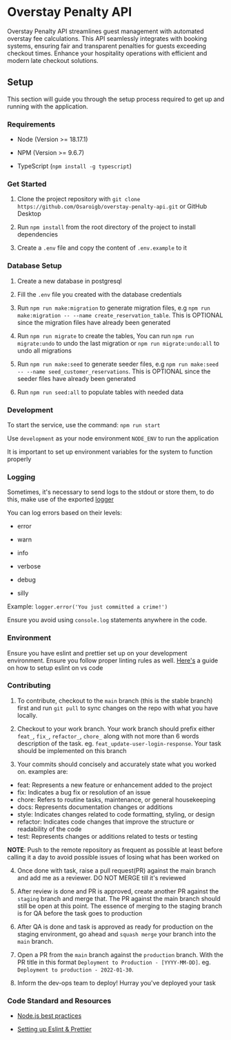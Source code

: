 # Overstay Penalty API

Overstay Penalty API streamlines guest management with automated overstay fee calculations. This API seamlessly integrates with booking systems, ensuring fair and transparent penalties for guests exceeding checkout times. Enhance your hospitality operations with efficient and modern late checkout solutions.


## Setup

This section will guide you through the setup process required to get up and running with the application.


### Requirements

-   Node (Version >= 18.17.1)

-   NPM (Version >= 9.6.7)

-   TypeScript (`npm install -g typescript`)


### Get Started

1. Clone the project repository with `git clone https://github.com/Osaroigb/overstay-penalty-api.git` or GitHub Desktop

2. Run `npm install` from the root directory of the project to install dependencies

3. Create a `.env` file and copy the content of `.env.example` to it


### Database Setup

1. Create a new database in postgresql

2. Fill the `.env` file you created with the database credentials

3. Run `npm run make:migration` to generate migration files, e.g `npm run make:migration -- --name create_reservation_table`. This is OPTIONAL since the migration files have already been generated

4. Run `npm run migrate` to create the tables, You can run `npm run migrate:undo` to undo the last migration or `npm run migrate:undo:all` to undo all migrations

5. Run `npm run make:seed` to generate seeder files, e.g `npm run make:seed -- --name seed_customer_reservations`. This is OPTIONAL since the seeder files have already been generated

6. Run `npm run seed:all` to populate tables with needed data


### Development

To start the service, use the command: `npm run start`

Use `development` as your node environment `NODE_ENV` to run the application

It is important to set up environment variables for the system to function properly


### Logging

Sometimes, it's necessary to send logs to the stdout or store them, to do this, make use of the exported [logger](src/utils/logger)

You can log errors based on their levels:

-   error

-   warn

-   info

-   verbose

-   debug

-   silly

Example: `logger.error('You just committed a crime!')`

Ensure you avoid using `console.log` statements anywhere in the code.


### Environment

Ensure you have eslint and prettier set up on your development environment. Ensure you follow proper linting rules as well. [Here's](https://enlear.academy/integrating-prettier-and-eslint-with-vs-code-1d2f6fb53bc9) a guide on how to setup eslint on vs code


### Contributing

1. To contribute, checkout to the `main` branch (this is the stable branch) first and run `git pull` to sync changes on the repo with what you have locally. 

2. Checkout to your work branch. Your work branch should prefix either `feat_`, `fix_`, `refactor_`, `chore_` along with not more than 6 words description of the task. eg. `feat_update-user-login-response`. Your task should be implemented on this branch

3. Your commits should concisely and accurately state what you worked on. examples are:
- feat: Represents a new feature or enhancement added to the project
- fix: Indicates a bug fix or resolution of an issue
- chore: Refers to routine tasks, maintenance, or general housekeeping
- docs: Represents documentation changes or additions
- style: Indicates changes related to code formatting, styling, or design
- refactor: Indicates code changes that improve the structure or readability of the code
- test: Represents changes or additions related to tests or testing

**NOTE**: Push to the remote repository as frequent as possible at least before calling it a day to avoid possible issues of losing what has been worked on

4. Once done with task, raise a pull request(PR) against the main branch and add me as a reviewer. DO NOT MERGE till it's reviewed

5. After review is done and PR is approved, create another PR against the `staging` branch and merge that. The PR against the main branch should still be open at this point. The essence of merging to the staging branch is for QA before the task goes to production

6. After QA is done and task is approved as ready for production on the staging environment, go ahead and `squash merge` your branch into the `main` branch.

7. Open a PR from the `main` branch against the `production` branch. With the PR title in this format `Deployment to Production - [YYYY-MM-DD]`. eg. `Deployment to production - 2022-01-30`.

8. Inform the dev-ops team to deploy! Hurray you've deployed your task


### Code Standard and Resources

- [Node.js best practices](https://github.com/goldbergyoni/nodebestpractices)

- [Setting up Eslint & Prettier](https://enlear.academy/integrating-prettier-and-eslint-with-vs-code-1d2f6fb53bc9)